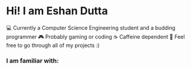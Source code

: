# Hi! I am Eshan Dutta
                  
💻 Currently a Computer Science Engineering student and a budding programmer
🎮 Probably gaming or coding
☕ Caffeine dependent
🧩 Feel free to go through all of my projects :)

### I am familiar with: 

